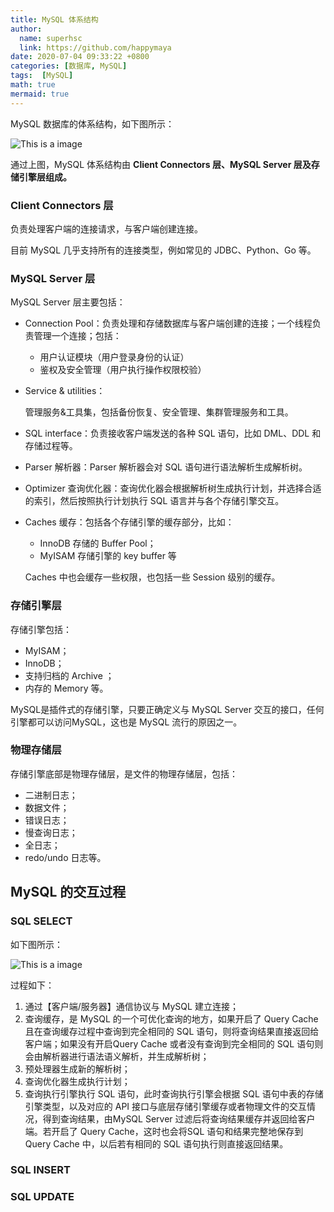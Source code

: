 ```yaml
---
title: MySQL 体系结构
author:
  name: superhsc
  link: https://github.com/happymaya
date: 2020-07-04 09:33:22 +0800
categories: [数据库, MySQL]
tags:  [MySQL]
math: true
mermaid: true
---
```


MySQL 数据库的体系结构，如下图所示：

![This is a image](https://maxpixelton.github.io/images/assert/db/mysql/mysql-0101.png)

通过上图，MySQL 体系结构由 **Client Connectors 层、MySQL Server 层及存储引擎层组成。**

### Client Connectors 层

负责处理客户端的连接请求，与客户端创建连接。

目前 MySQL 几乎支持所有的连接类型，例如常见的 JDBC、Python、Go 等。

### MySQL Server 层

MySQL Server 层主要包括：

- Connection Pool：负责处理和存储数据库与客户端创建的连接；一个线程负责管理一个连接；包括：

  - 用户认证模块（用户登录身份的认证）
  - 鉴权及安全管理（用户执行操作权限校验）

- Service & utilities：

  管理服务&工具集，包括备份恢复、安全管理、集群管理服务和工具。

- SQL interface：负责接收客户端发送的各种 SQL 语句，比如 DML、DDL 和存储过程等。

- Parser 解析器：Parser 解析器会对 SQL 语句进行语法解析生成解析树。

- Optimizer 查询优化器：查询优化器会根据解析树生成执行计划，并选择合适的索引，然后按照执行计划执行 SQL 语言并与各个存储引擎交互。

- Caches 缓存：包括各个存储引擎的缓存部分，比如：

  - InnoDB 存储的 Buffer Pool；
  - MyISAM 存储引擎的 key buffer 等

  Caches 中也会缓存一些权限，也包括一些 Session 级别的缓存。

### 存储引擎层

存储引擎包括：

- MyISAM；
- InnoDB；
- 支持归档的 Archive ；
- 内存的 Memory 等。

MySQL是插件式的存储引擎，只要正确定义与 MySQL Server 交互的接口，任何引擎都可以访问MySQL，这也是 MySQL 流行的原因之一。

### 物理存储层

存储引擎底部是物理存储层，是文件的物理存储层，包括：

- 二进制日志；
- 数据文件；
- 错误日志；
- 慢查询日志；
- 全日志；
- redo/undo 日志等。



## MySQL 的交互过程

### SQL SELECT

如下图所示：

![This is a image](https://maxpixelton.github.io/images/assert/db/mysql/mysql-0102.png)

过程如下：

1. 通过【客户端/服务器】通信协议与 MySQL 建立连接；
2. 查询缓存，是 MySQL 的一个可优化查询的地方，如果开启了 Query Cache 且在查询缓存过程中查询到完全相同的 SQL 语句，则将查询结果直接返回给客户端；如果没有开启Query Cache 或者没有查询到完全相同的 SQL 语句则会由解析器进行语法语义解析，并生成解析树；
3. 预处理器生成新的解析树；
4. 查询优化器生成执行计划；
5. 查询执行引擎执行 SQL 语句，此时查询执行引擎会根据 SQL 语句中表的存储引擎类型，以及对应的 API 接口与底层存储引擎缓存或者物理文件的交互情况，得到查询结果，由MySQL Server 过滤后将查询结果缓存并返回给客户端。若开启了 Query Cache，这时也会将SQL 语句和结果完整地保存到 Query Cache 中，以后若有相同的 SQL 语句执行则直接返回结果。

### SQL INSERT



### SQL UPDATE